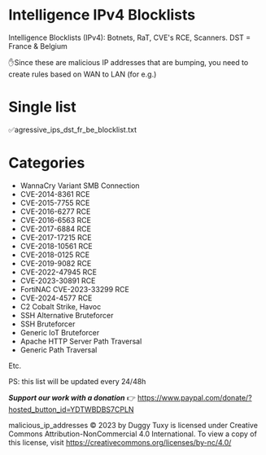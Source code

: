 # Intelligence IPv4 Blocklists

Intelligence Blocklists (IPv4): Botnets, RaT, CVE's RCE, Scanners. DST = France & Belgium

✋Since these are malicious IP addresses that are bumping, you need to create rules based on WAN to LAN (for e.g.)

# Single list

✅agressive_ips_dst_fr_be_blocklist.txt

# Categories

- WannaCry Variant SMB Connection
- CVE-2014-8361 RCE
- CVE-2015-7755 RCE
- CVE-2016-6277 RCE
- CVE-2016-6563 RCE
- CVE-2017-6884 RCE
- CVE-2017-17215 RCE
- CVE-2018-10561 RCE
- CVE-2018-0125 RCE
- CVE-2019-9082 RCE
- CVE-2022-47945 RCE
- CVE-2023-30891 RCE
- FortiNAC CVE-2023-33299 RCE
- CVE-2024-4577 RCE
- C2 Cobalt Strike, Havoc
- SSH Alternative Bruteforcer
- SSH Bruteforcer
- Generic IoT Bruteforcer
- Apache HTTP Server Path Traversal
- Generic Path Traversal

Etc.

PS: this list will be updated every 24/48h

***Support our work with a donation*** 👉 https://www.paypal.com/donate/?hosted_button_id=YDTWBDBS7CPLN

malicious_ip_addresses © 2023 by Duggy Tuxy is licensed under Creative Commons Attribution-NonCommercial 4.0 International. To view a copy of this license, visit https://creativecommons.org/licenses/by-nc/4.0/
